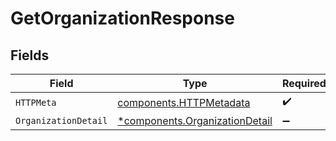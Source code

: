# GetOrganizationResponse


## Fields

| Field                                                                           | Type                                                                            | Required                                                                        | Description                                                                     |
| ------------------------------------------------------------------------------- | ------------------------------------------------------------------------------- | ------------------------------------------------------------------------------- | ------------------------------------------------------------------------------- |
| `HTTPMeta`                                                                      | [components.HTTPMetadata](../../models/components/httpmetadata.md)              | :heavy_check_mark:                                                              | N/A                                                                             |
| `OrganizationDetail`                                                            | [*components.OrganizationDetail](../../models/components/organizationdetail.md) | :heavy_minus_sign:                                                              | OK                                                                              |